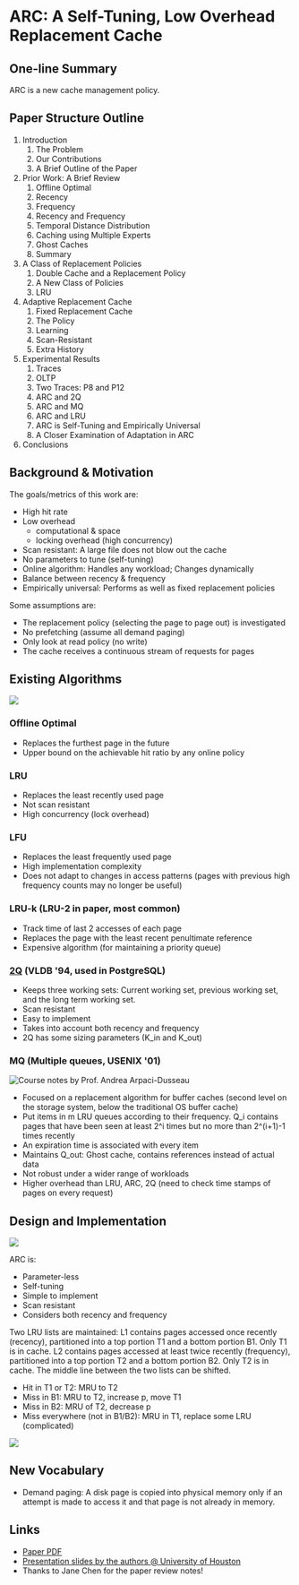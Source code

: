 # ARC: A Self-Tuning, Low Overhead Replacement Cache

## One-line Summary

ARC is a new cache management policy.

## Paper Structure Outline

1. Introduction
   1. The Problem
   2. Our Contributions
   3. A Brief Outline of the Paper
2. Prior Work: A Brief Review
   1. Offline Optimal
   2. Recency
   3. Frequency
   4. Recency and Frequency
   5. Temporal Distance Distribution
   6. Caching using Multiple Experts
   7. Ghost Caches
   8. Summary
3. A Class of Replacement Policies
   1. Double Cache and a Replacement Policy
   2. A New Class of Policies
   3. LRU
4. Adaptive Replacement Cache
   1. Fixed Replacement Cache
   2. The Policy
   3. Learning
   4. Scan-Resistant
   5. Extra History
5. Experimental Results
   1. Traces
   2. OLTP
   3. Two Traces: P8 and P12
   4. ARC and 2Q
   5. ARC and MQ
   6. ARC and LRU
   7. ARC is Self-Tuning and Empirically Universal
   8. A Closer Examination of Adaptation in ARC
6. Conclusions

## Background & Motivation

The goals/metrics of this work are:

* High hit rate
* Low overhead
  * computational & space
  * locking overhead \(high concurrency\)
* Scan resistant: A large file does not blow out the cache
* No parameters to tune \(self-tuning\)
* Online algorithm: Handles any workload; Changes dynamically
* Balance between recency & frequency
* Empirically universal: Performs as well as fixed replacement policies

Some assumptions are:

* The replacement policy \(selecting the page to page out\) is investigated
* No prefetching \(assume all demand paging\)
* Only look at read policy \(no write\)
* The cache receives a continuous stream of requests for pages

## Existing Algorithms

![](../../.gitbook/assets/screen-shot-2020-12-29-at-9.33.32-pm.png)

### Offline Optimal

* Replaces the furthest page in the future
* Upper bound on the achievable hit ratio by any online policy

### LRU

* Replaces the least recently used page
* Not scan resistant
* High concurrency \(lock overhead\)

### LFU

* Replaces the least frequently used page
* High implementation complexity
* Does not adapt to changes in access patterns \(pages with previous high frequency counts may no longer be useful\)

### LRU-k \(LRU-2 in paper, most common\)

* Track time of last 2 accesses of each page
* Replaces the page with the least recent penultimate reference
* Expensive algorithm \(for maintaining a priority queue\)

### [2Q](http://www.vldb.org/conf/1994/P439.PDF) \(VLDB '94, used in PostgreSQL\)

* Keeps three working sets: Current working set, previous working set, and the long term working set.
* Scan resistant
* Easy to implement
* Takes into account both recency and frequency
* 2Q has some sizing parameters \(K\_in and K\_out\)

### MQ \(Multiple queues, USENIX '01\)

![Course notes by Prof. Andrea Arpaci-Dusseau](../../.gitbook/assets/screen-shot-2020-12-29-at-10.17.15-pm.png)

* Focused on a replacement algorithm for buffer caches \(second level on the storage system, below the traditional OS buffer cache\) 
* Put items in m LRU queues according to their frequency. Q\_i contains pages that have been seen at least 2^i times but no more than 2^\(i+1\)-1 times recently
* An expiration time is associated with every item
* Maintains Q\_out: Ghost cache, contains references instead of actual data
* Not robust under a wider range of workloads
* Higher overhead than LRU, ARC, 2Q \(need to check time stamps of pages on every request\)

## Design and Implementation

![](../../.gitbook/assets/screen-shot-2020-12-29-at-10.23.07-pm.png)

ARC is:

* Parameter-less
* Self-tuning
* Simple to implement
* Scan resistant
* Considers both recency and frequency

Two LRU lists are maintained: L1 contains pages accessed once recently \(recency\), partitioned into a top portion T1 and a bottom portion B1. Only T1 is in cache. L2 contains pages accessed at least twice recently \(frequency\), partitioned into a top portion T2 and a bottom portion B2. Only T2 is in cache. The middle line between the two lists can be shifted.

* Hit in T1 or T2: MRU to T2
* Miss in B1: MRU to T2, increase p, move T1
* Miss in B2: MRU of T2, decrease p
* Miss everywhere \(not in B1/B2\): MRU in T1, replace some LRU \(complicated\)

![](../../.gitbook/assets/screen-shot-2020-12-29-at-10.44.12-pm.png)

## New Vocabulary

* Demand paging: A disk page is copied into physical memory only if an attempt is made to access it and that page is not already in memory.

## Links

* [Paper PDF](https://www.usenix.org/legacy/events/fast03/tech/full_papers/megiddo/megiddo.pdf)
* [Presentation slides by the authors @ University of Houston](http://www2.cs.uh.edu/~paris/6360/PowerPoint/ARC.ppt)
* Thanks to Jane Chen for the paper review notes!

